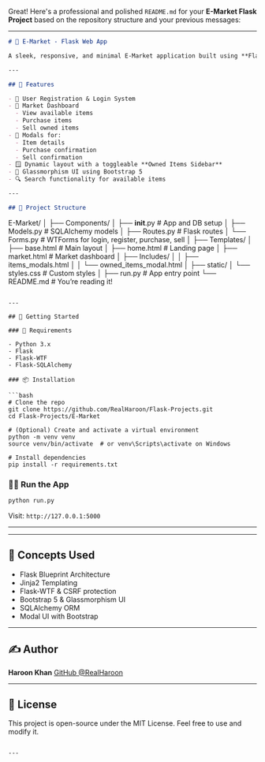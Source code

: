 Great! Here's a professional and polished `README.md` for your **E-Market Flask Project** based on the repository structure and your previous messages:

---

```markdown
# 🛒 E-Market - Flask Web App

A sleek, responsive, and minimal E-Market application built using **Flask**, **Bootstrap 5**, and **WTForms**. Users can browse available items, purchase them, and manage their owned inventory with dynamic modals and clean UI.

---

## 🔧 Features

- 🔐 User Registration & Login System
- 💼 Market Dashboard
  - View available items
  - Purchase items
  - Sell owned items
- 🧾 Modals for:
  - Item details
  - Purchase confirmation
  - Sell confirmation
- 🪟 Dynamic layout with a toggleable **Owned Items Sidebar**
- 💎 Glassmorphism UI using Bootstrap 5
- 🔍 Search functionality for available items

---

## 📁 Project Structure

```

E-Market/
│
├── Components/
│   ├── **init**.py          # App and DB setup
│   ├── Models.py            # SQLAlchemy models
│   ├── Routes.py            # Flask routes
│   └── Forms.py             # WTForms for login, register, purchase, sell
│
├── Templates/
│   ├── base.html            # Main layout
│   ├── home.html            # Landing page
│   ├── market.html          # Market dashboard
│   ├── Includes/
│   │   ├── items\_modals.html
│   │   └── owned\_items\_modal.html
│
├── static/
│   └── styles.css           # Custom styles
│
├── run.py                   # App entry point
└── README.md                # You’re reading it!

````

---

## 🚀 Getting Started

### 🔧 Requirements

- Python 3.x
- Flask
- Flask-WTF
- Flask-SQLAlchemy

### 📦 Installation

```bash
# Clone the repo
git clone https://github.com/RealHaroon/Flask-Projects.git
cd Flask-Projects/E-Market

# (Optional) Create and activate a virtual environment
python -m venv venv
source venv/bin/activate  # or venv\Scripts\activate on Windows

# Install dependencies
pip install -r requirements.txt
````

### 🏃‍♂️ Run the App

```bash
python run.py
```

Visit: `http://127.0.0.1:5000`

---



---

## 🧠 Concepts Used

* Flask Blueprint Architecture
* Jinja2 Templating
* Flask-WTF & CSRF protection
* Bootstrap 5 & Glassmorphism UI
* SQLAlchemy ORM
* Modal UI with Bootstrap

---

## ✍️ Author

**Haroon Khan**
[GitHub @RealHaroon](https://github.com/RealHaroon)

---

## 📜 License

This project is open-source under the MIT License. Feel free to use and modify it.

```

---

